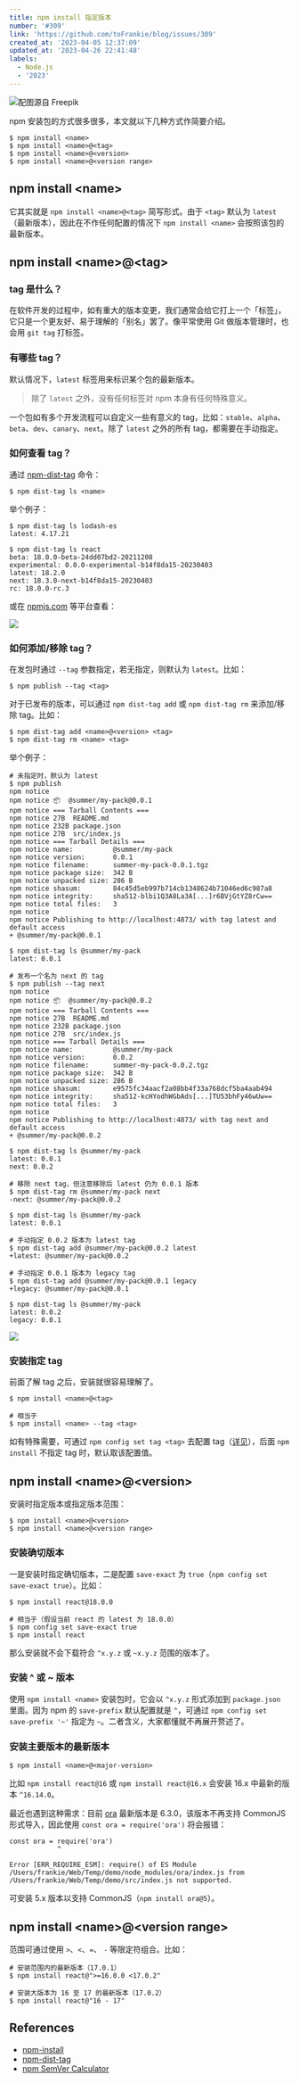 ```yaml
---
title: npm install 指定版本
number: '#309'
link: 'https://github.com/toFrankie/blog/issues/309'
created_at: '2023-04-05 12:37:09'
updated_at: '2023-04-26 22:41:48'
labels:
  - Node.js
  - '2023'
---
```


![配图源自 Freepik](https://cdn.jsdelivr.net/gh/toFrankie/blog/images/1680686247374.jpg)

npm 安装包的方式很多很多，本文就以下几种方式作简要介绍。

```shell
$ npm install <name>
$ npm install <name>@<tag>
$ npm install <name>@<version>
$ npm install <name>@<version range>
```

## npm install \<name>

它其实就是 `npm install <name>@<tag>` 简写形式。由于 `<tag>` 默认为 `latest`（最新版本），因此在不作任何配置的情况下 `npm install <name>` 会按照该包的最新版本。

## npm install \<name>@\<tag>

### tag 是什么？

在软件开发的过程中，如有重大的版本变更，我们通常会给它打上一个「标签」，它只是一个更友好、易于理解的「别名」罢了。像平常使用 Git 做版本管理时，也会用 `git tag` 打标签。

### 有哪些 tag？

默认情况下，`latest` 标签用来标识某个包的最新版本。

> 除了 `latest` 之外，没有任何标签对 npm 本身有任何特殊意义。

一个包如有多个开发流程可以自定义一些有意义的 tag，比如：`stable`、`alpha`、`beta`、`dev`、`canary`、`next`。除了 `latest` 之外的所有 tag，都需要在手动指定。

### 如何查看 tag？

通过 [npm-dist-tag](https://docs.npmjs.com/cli/v9/commands/npm-dist-tag) 命令：

```shell
$ npm dist-tag ls <name>
```

举个例子：

```shell
$ npm dist-tag ls lodash-es
latest: 4.17.21

$ npm dist-tag ls react
beta: 18.0.0-beta-24dd07bd2-20211208
experimental: 0.0.0-experimental-b14f8da15-20230403
latest: 18.2.0
next: 18.3.0-next-b14f8da15-20230403
rc: 18.0.0-rc.3
```
或在 [npmjs.com](https://www.npmjs.com/) 等平台查看：

![](https://cdn.jsdelivr.net/gh/toFrankie/blog/images/1680675748538.png)

### 如何添加/移除 tag？

在发包时通过 `--tag` 参数指定，若无指定，则默认为 `latest`。比如：

```shell
$ npm publish --tag <tag>
```

对于已发布的版本，可以通过 `npm dist-tag add` 或 `npm dist-tag rm` 来添加/移除 tag。比如：

```shell
$ npm dist-tag add <name>@<version> <tag>
$ npm dist-tag rm <name> <tag>
```


举个例子：

```shell
# 未指定时，默认为 latest
$ npm publish
npm notice 
npm notice 📦  @summer/my-pack@0.0.1
npm notice === Tarball Contents === 
npm notice 27B  README.md   
npm notice 232B package.json
npm notice 27B  src/index.js
npm notice === Tarball Details === 
npm notice name:          @summer/my-pack                         
npm notice version:       0.0.1                                   
npm notice filename:      summer-my-pack-0.0.1.tgz                
npm notice package size:  342 B                                   
npm notice unpacked size: 286 B                                   
npm notice shasum:        84c45d5eb997b714cb1348624b71046ed6c987a8
npm notice integrity:     sha512-blbi1Q3A8La3A[...]r6BVjGtYZ8rCw==
npm notice total files:   3                                       
npm notice 
npm notice Publishing to http://localhost:4873/ with tag latest and default access
+ @summer/my-pack@0.0.1

$ npm dist-tag ls @summer/my-pack
latest: 0.0.1

# 发布一个名为 next 的 tag
$ npm publish --tag next
npm notice 
npm notice 📦  @summer/my-pack@0.0.2
npm notice === Tarball Contents === 
npm notice 27B  README.md   
npm notice 232B package.json
npm notice 27B  src/index.js
npm notice === Tarball Details === 
npm notice name:          @summer/my-pack                         
npm notice version:       0.0.2                                   
npm notice filename:      summer-my-pack-0.0.2.tgz                
npm notice package size:  342 B                                   
npm notice unpacked size: 286 B                                   
npm notice shasum:        e9575fc34aacf2a08bb4f33a768dcf5ba4aab494
npm notice integrity:     sha512-kcHYodhWGbAds[...]TU53bhFy46wUw==
npm notice total files:   3                                       
npm notice 
npm notice Publishing to http://localhost:4873/ with tag next and default access
+ @summer/my-pack@0.0.2

$ npm dist-tag ls @summer/my-pack
latest: 0.0.1
next: 0.0.2

# 移除 next tag，但注意移除后 latest 仍为 0.0.1 版本
$ npm dist-tag rm @summer/my-pack next
-next: @summer/my-pack@0.0.2

$ npm dist-tag ls @summer/my-pack
latest: 0.0.1

# 手动指定 0.0.2 版本为 latest tag
$ npm dist-tag add @summer/my-pack@0.0.2 latest
+latest: @summer/my-pack@0.0.2

# 手动指定 0.0.1 版本为 legacy tag
$ npm dist-tag add @summer/my-pack@0.0.1 legacy
+legacy: @summer/my-pack@0.0.1

$ npm dist-tag ls @summer/my-pack
latest: 0.0.2
legacy: 0.0.1
```

![](https://cdn.jsdelivr.net/gh/toFrankie/blog/images/1680678651843.png)

### 安装指定 tag

前面了解 tag 之后，安装就很容易理解了。

```shell
$ npm install <name>@<tag>

# 相当于
$ npm install <name> --tag <tag>
```

如有特殊需要，可通过 `npm config set tag <tag>` 去配置 tag（[详见](https://docs.npmjs.com/cli/v9/using-npm/config#tag)），后面 `npm install` 不指定 tag 时，默认取该配置值。

## npm install \<name>@\<version>

安装时指定版本或指定版本范围：

```shell
$ npm install <name>@<version>
$ npm install <name>@<version range>
```

### 安装确切版本

一是安装时指定确切版本，二是配置 `save-exact` 为 `true`（`npm config set save-exact true`）。比如：

```shell
$ npm install react@18.0.0

# 相当于（假设当前 react 的 latest 为 18.0.0）
$ npm config set save-exact true
$ npm install react
```

那么安装就不会下载符合 `^x.y.z` 或 `~x.y.z` 范围的版本了。

### 安装 ^ 或 ~ 版本

使用 `npm install <name>` 安装包时，它会以 `^x.y.z` 形式添加到 `package.json` 里面。因为 npm 的 `save-prefix` 默认配置就是 `^`，可通过 `npm config set save-prefix '~'` 指定为 `~`。二者含义，大家都懂就不再展开赘述了。

### 安装主要版本的最新版本

```shell
$ npm install <name>@<major-version>
```

比如 `npm install react@16` 或 `npm install react@16.x` 会安装 16.x 中最新的版本 `^16.14.0`。

最近也遇到这种需求：目前 [ora](https://www.npmjs.com/package/ora) 最新版本是 6.3.0，该版本不再支持 CommonJS 形式导入，因此使用 `const ora = require('ora')` 将会报错：

```shell
const ora = require('ora')
            ^

Error [ERR_REQUIRE_ESM]: require() of ES Module /Users/frankie/Web/Temp/demo/node_modules/ora/index.js from /Users/frankie/Web/Temp/demo/src/index.js not supported.
```

可安装 5.x 版本以支持 CommonJS（`npm install ora@5`）。

## npm install \<name>@\<version range>

范围可通过使用 `>`、`<`、`=`、 `-` 等限定符组合。比如：

```shell
# 安装范围内的最新版本（17.0.1）
$ npm install react@">=16.0.0 <17.0.2" 

# 安装大版本为 16 至 17 的最新版本（17.0.2）
$ npm install react@"16 - 17"
```

## References

- [npm-install](https://docs.npmjs.com/cli/v9/commands/npm-install)
- [npm-dist-tag](https://docs.npmjs.com/cli/v9/commands/npm-dist-tag)
- [npm SemVer Calculator](https://semver.npmjs.com/)
